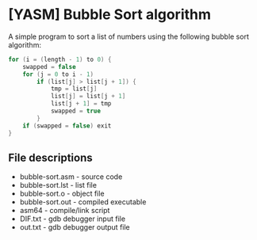 # [YASM] Bubble Sort algorithm

A simple program to sort a list of numbers using the following bubble sort algorithm:

```c
for (i = (length - 1) to 0) {
	swapped = false
	for (j = 0 to i - 1)
		if (list[j] > list[j + 1]) {
			tmp = list[j]
			list[j] = list[j + 1]
			list[j + 1] = tmp
			swapped = true
		}
	if (swapped = false) exit
}
```
## File descriptions

* bubble-sort.asm - source code
* bubble-sort.lst - list file
* bubble-sort.o   - object file
* bubble-sort.out - compiled executable
* asm64           - compile/link script
* DIF.txt         - gdb debugger input file
* out.txt         - gdb debugger output file
